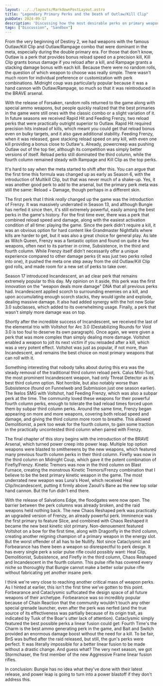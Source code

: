 ```yaml
---
layout: ../../layouts/MarkdownPostLayout.astro
title: "Legendary Primary Perks and the Death of Outlaw/Kill Clip"
pubDate: 2024-09-17
description: 'Discussing how the most desirable perks on primary weapons have changed over the years, and the slow death of reload perks.'
tags: ["Discussion", "Sandbox"]
---
```

From the very beginning of Destiny 2, we had weapons with the famous Outlaw/Kill Clip and Outlaw/Rampage combo that were dominant in the meta, especially during the double primary era. For those that don't know, Outlaw is a perk that provides bonus reload speed on a precision kill, Kill Clip grants bonus damage if you reload after a kill, and Rampage grants a stacking damage bonus with each kill. Because there were no random rolls, the question of which weapon to choose was really simple. There wasn't much room for individual preference or customization with perk combinations. Midnight coup was particularly popular because it was a hand cannon with Outlaw/Rampage, so much so that it was reintroduced in the BRAVE arsenal.

With the release of Forsaken, random rolls returned to the game along with special ammo weapons, but people quickly realized that the best primaries in the game were still ones with the classic combo or a slight variation of it. In future seasons we received Rapid Hit and Feeding Frenzy, two reload perks that were practically outright superior to Outlaw. Rapid Hit required precision hits instead of kills, which meant you could get that reload bonus even on bulky targets, and it also gave additional stability. Feeding Frenzy, when it was released, gave stacking reload speed on any kill, with even one kill providing a bonus close to Outlaw's. Already, powercreep was pushing Outlaw out of the top tier, although its competition was simply better versions of itself. Reload perks still dominated the third column, while the fourth column remained steady with Rampage and Kill Clip as the top perks.

It's hard to say when the meta started to shift after this. You can argue that the first time this formula was changed up as early as Season 6, with the introduction of Multikill Clip, but that was never much of a shake-up. Yes, it was another good perk to add to the arsenal, but the primary perk meta was still the same: Reload + Damage, though perhaps in a different skin. 

The first perk that I think *really* changed up the game was the introduction of Frenzy. It was massively underrated in Season 13, and although Bungie has nerfed it since then, it's still extremely powerful, easily among the best perks in the game's history. For the first time ever, there was a perk that combined reload speed and damage, along with the easiest activation condition of all time: playing the game. Since the perk didn't require a kill, it was an obvious option for hard content like Grandmaster Nightfalls where kills are harder to get, but it was also a great choice for general play. As late as Witch Queen, Frenzy was a fantastic option and found on quite a few weapons, often next to its partner in crime, Subsistence, in the third and fourth column. While Frenzy itself didn't necessarily offer a unique experience compared to other damage perks (it was just two perks rolled into one), it pushed the meta one step away from the old Outlaw/Kill Clip god rolls, and made room for a new set of perks to take over.

Season 17 introduced Incandescent, an ad clear perk that remains extremely popular to this day. My opinion on it aside, this perk was the first innovation on the "weapon deals more damage" DNA that all previous perks had. Incandescent applied scorch to surrounding enemies on a kill, and upon accumulating enough scorch stacks, they would ignite and explode, dealing massive damage. It also had added synergy with the hot new Solar 3.0 subclasses, which added to its overwhelming usage. Finally, a perk that wasn't simply more damage was on top.

Shortly after the incredible success of Incandescent, we received the last of the elemental trio with Voltshot for Arc 3.0 (Destabilizing Rounds for Void 3.0 is too foul to deserve its own paragraph). Once again, we were given a perk that was more complex than simply dealing more damage. Voltshot enabled a weapon to jolt its next victim if you reloaded after a kill, which was a very potent effect. Voltshot was just as popular, if not more, than Incandescent, and remains the best choice on most primary weapons that can roll with it.

Something interesting that nobody talks about during this era was the steady removal of the traditional third column reload perk. Calus Mini-Tool, the most prominent Incandescent weapon, had only Threat Detector as its best third column option. Not horrible, but also notably worse than Subsistence (found on Funnelweb and Submission just one season earlier). The Ikelos SMG with Voltshot, had Feeding Frenzy, which was also a subpar perk at the time. The community loved these weapons for their powerful fourth column perks, enough to tolerate the bad reload times forced upon them by subpar third column perks. Around the same time, Frenzy began appearing on more and more weapons, covering both reload speed and damage, and giving the third column more room to breathe. This allowed Demolitionist, a perk too weak for the fourth column, to gain some traction in the practically uncontested third column when paired with Frenzy.

The final chapter of this story begins with the introduction of the BRAVE Arsenal, which turned power creep into power leap. Multiple top option weapons were blasted to smithereens by the new weapons, which featured many previous fourth column perks in their third column. Firefly was now in the third column on Midnight Coup, which gave it the potent combination of Firefly/Frenzy. Kinetic Tremors was now in the third column on Blast Furnace, creating the monstrous Kinetic Tremors/Frenzy combination that I believe to be the best primary kinetic weapon in the game. The most underrated new weapon was Luna's Howl, which received Heal Clip/Incandescent, putting it firmly above Zaouli's Bane as the new top solar hand cannon. But the fun didn't end there. 

With the release of Salvations Edge, the floodgates were now open. The barrier between the perk columns was already broken, and the raid weapons held nothing back. The new Chaos Reshaped perk was practically an upgraded version of Frenzy, an already powerful perk. Imminence was the first primary to feature Slice, and combined with Chaos Reshaped it became the new best kinetic slot primary. Non-denouement featured Voltshot on a bow for the first time, along with Dragonfly in the third column, creating another reigning champion of a primary weapon in the energy slot. But the worst offender of all has to be Nullify. Not since Cataclysmic and Forbearance has there been a weapon so disrespectful to perk design. It has every single perk a solar pulse rifle could possibly want: Heal Clip, Demolitionist, Subsistence, and Firefly in the third column, Chaos Reshaped and Incandescent in the fourth column. This pulse rifle has covered every niche so thoroughly that Bungie cannot make a better solar pulse rifle without fabricating yet another insane perk.

I think we're very close to reaching another critical mass of weapon perks. As I hinted at earlier, this isn't the first time we've gotten to this point. Forbearance and Cataclysmic suffocated the design space of all future weapons of their archetype. Forbearance was so incredibly popular because of Chain Reaction that the community wouldn't touch any other special grenade launcher, even after the perk was nerfed (and the true source of its effectiveness was partially because of its origin trait, as indicated by Tusk of the Boar's utter lack of attention). Cataclysmic simply featured the best possible perks a linear fusion could get: Fourth Time's the Charm is the best ammo generating perk in the game, and Bait and Switch provided an enormous damage boost without the need for a kill. To be fair, BnS was buffed after the raid released, but still, the gun's perks were perfect. It was literally impossible for a better linear fusion to be made without a drastic change. And guess what? The very next season, we got Stormchaser, the first member of the new Aggressive Frame linear fusion rifles. 

In conclusion: Bungie has no idea what they've done with their latest release, and power leap is going to turn into a power blastoff if they don't address this.